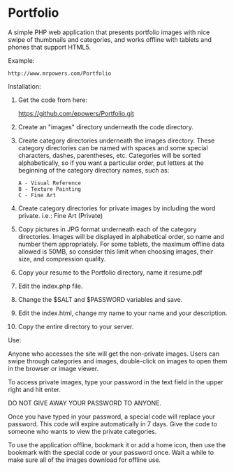 Portfolio
=========

A simple PHP web application that presents portfolio images with nice swipe of thumbnails and categories,
and works offline with tablets and phones that support HTML5.

Example:

    http://www.mrpowers.com/Portfolio

Installation:

1)  Get the code from here:

    https://github.com/epowers/Portfolio.git

2)  Create an "images" directory underneath the code directory.

3)  Create category directories underneath the images directory.  These category directories
    can be named with spaces and some special characters, dashes, parentheses, etc.
    Categories will be sorted alphabetically, so if you want a particular order, put letters
    at the beginning of the category directory names, such as:

        A - Visual Reference
        B - Texture Painting
        C - Fine Art

4)  Create category directories for private images by including the word private.  i.e.:
        Fine Art (Private)

5)  Copy pictures in JPG format underneath each of the category directories.
    Images will be displayed in alphabetical order, so name and number them appropriately.
    For some tablets, the maximum offline data allowed is 50MB, so consider this limit
    when choosing images, their size, and compression quality.

6)  Copy your resume to the Portfolio directory, name it resume.pdf

7)  Edit the index.php file.

8)  Change the $SALT and $PASSWORD variables and save.

9)  Edit the index.html, change my name to your name and your description.

10)  Copy the entire directory to your server.

Use:

Anyone who accesses the site will get the non-private images.  Users can swipe through categories and images,
double-click on images to open them in the browser or image viewer.

To access private images, type your password in the text field in the upper right and hit enter.

DO NOT GIVE AWAY YOUR PASSWORD TO ANYONE.

Once you have typed in your password, a special code will replace your password.  This code will expire
automatically in 7 days.  Give the code to someone who wants to view the private categories.

To use the application offline, bookmark it or add a home icon, then use the bookmark with the special code
or your password once.  Wait a while to make sure all of the images download for offline use.
